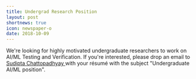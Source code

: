 ```yaml
---
title: Undergrad Research Position
layout: post
shortnews: true
icon: newspaper-o
date: 2018-10-09
---
```


We're looking for highly motivated undergraduate researchers to work on AI/ML Testing and Verification. If you're interested, please drop an email to <a href="mailto:sudipta_chattopadhyay@sutd.edu.sg"> Sudipta Chattopadhyay </a> with your résumé with the subject "Undergraduate AI/ML position".
